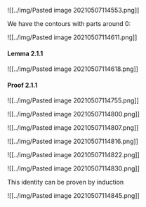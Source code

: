 ![[../img/Pasted image 20210507114553.png]]

We have the contours with parts around 0:

![[../img/Pasted image 20210507114611.png]]

#### Lemma 2.1.1

![[../img/Pasted image 20210507114618.png]]


#### Proof 2.1.1

![[../img/Pasted image 20210507114755.png]]

![[../img/Pasted image 20210507114800.png]]

![[../img/Pasted image 20210507114807.png]]


![[../img/Pasted image 20210507114816.png]]

![[../img/Pasted image 20210507114822.png]]

![[../img/Pasted image 20210507114830.png]]

This identity can be proven by induction

![[../img/Pasted image 20210507114845.png]]

